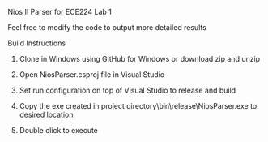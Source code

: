Nios II Parser for ECE224 Lab 1

Feel free to modify the code to output more detailed results

Build Instructions

1) Clone in Windows using GitHub for Windows or download zip and unzip

2) Open NiosParser.csproj file in Visual Studio

3) Set run configuration on top of Visual Studio to release and build

4) Copy the exe created in project directory\bin\release\NiosParser.exe to desired location

5) Double click to execute
